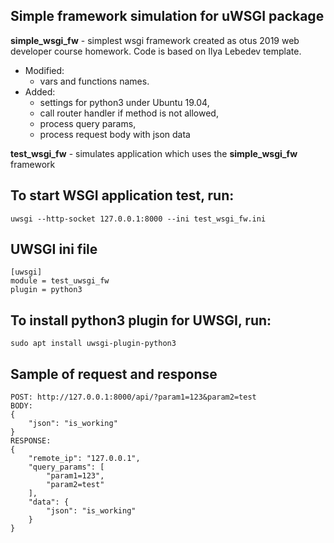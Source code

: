 ## Simple framework simulation for uWSGI package

**simple_wsgi_fw** - simplest wsgi framework created as otus 2019 web developer course homework. Code is based on Ilya Lebedev template. 
 * Modified: 
    * vars and functions names. 
 * Added: 
    * settings for python3 under Ubuntu 19.04, 
    * call router handler if method is not allowed,
    * process query params,
    * process request body with json data

**test_wsgi_fw** - simulates application which uses the **simple_wsgi_fw** framework

## To start WSGI application test, run:
```
uwsgi --http-socket 127.0.0.1:8000 --ini test_wsgi_fw.ini
```
## UWSGI ini file
```
[uwsgi]
module = test_uwsgi_fw
plugin = python3
```

## To install python3 plugin for UWSGI, run:
```
sudo apt install uwsgi-plugin-python3
```

## Sample of request and response
```
POST: http://127.0.0.1:8000/api/?param1=123&param2=test
BODY: 
{
    "json": "is_working"
}
RESPONSE:
{
    "remote_ip": "127.0.0.1",
    "query_params": [
        "param1=123",
        "param2=test"
    ],
    "data": {
        "json": "is_working"
    }
}

```